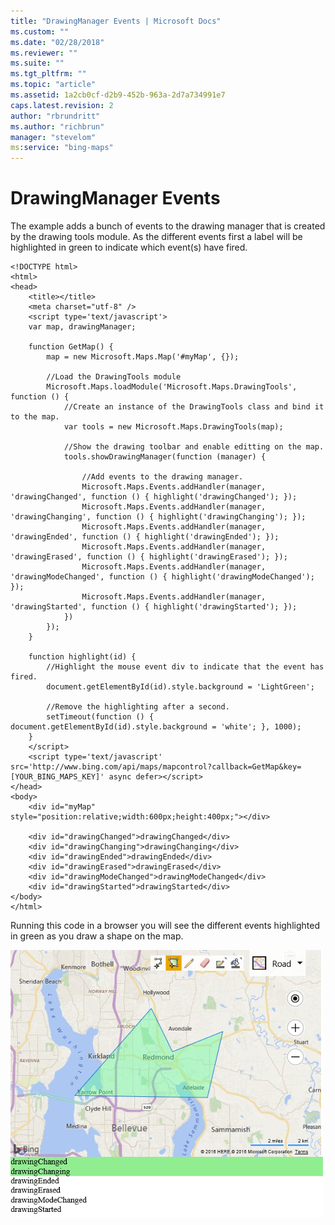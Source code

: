 ```yaml
---
title: "DrawingManager Events | Microsoft Docs"
ms.custom: ""
ms.date: "02/28/2018"
ms.reviewer: ""
ms.suite: ""
ms.tgt_pltfrm: ""
ms.topic: "article"
ms.assetid: 1a2cb0cf-d2b9-452b-963a-2d7a734991e7
caps.latest.revision: 2
author: "rbrundritt"
ms.author: "richbrun"
manager: "stevelom"
ms:service: "bing-maps"
---
```

# DrawingManager Events
The example adds a bunch of events to the drawing manager that is created by the drawing tools module. As the different events first a label will be highlighted in green to indicate which event(s) have fired.

```
<!DOCTYPE html>
<html>
<head>
    <title></title>
    <meta charset="utf-8" />
	<script type='text/javascript'>
    var map, drawingManager;

    function GetMap() {
        map = new Microsoft.Maps.Map('#myMap', {});

        //Load the DrawingTools module
        Microsoft.Maps.loadModule('Microsoft.Maps.DrawingTools', function () {
            //Create an instance of the DrawingTools class and bind it to the map.
            var tools = new Microsoft.Maps.DrawingTools(map);

            //Show the drawing toolbar and enable editting on the map.
            tools.showDrawingManager(function (manager) {

                //Add events to the drawing manager.
                Microsoft.Maps.Events.addHandler(manager, 'drawingChanged', function () { highlight('drawingChanged'); });
                Microsoft.Maps.Events.addHandler(manager, 'drawingChanging', function () { highlight('drawingChanging'); });
                Microsoft.Maps.Events.addHandler(manager, 'drawingEnded', function () { highlight('drawingEnded'); });
                Microsoft.Maps.Events.addHandler(manager, 'drawingErased', function () { highlight('drawingErased'); });
                Microsoft.Maps.Events.addHandler(manager, 'drawingModeChanged', function () { highlight('drawingModeChanged'); });
                Microsoft.Maps.Events.addHandler(manager, 'drawingStarted', function () { highlight('drawingStarted'); });
            })
        });
    }

    function highlight(id) {
        //Highlight the mouse event div to indicate that the event has fired.
        document.getElementById(id).style.background = 'LightGreen';

        //Remove the highlighting after a second.
        setTimeout(function () { document.getElementById(id).style.background = 'white'; }, 1000);
    }
    </script>
    <script type='text/javascript' src='http://www.bing.com/api/maps/mapcontrol?callback=GetMap&key=[YOUR_BING_MAPS_KEY]' async defer></script>
</head>
<body>
    <div id="myMap" style="position:relative;width:600px;height:400px;"></div>

    <div id="drawingChanged">drawingChanged</div>
    <div id="drawingChanging">drawingChanging</div>
    <div id="drawingEnded">drawingEnded</div>
    <div id="drawingErased">drawingErased</div>
    <div id="drawingModeChanged">drawingModeChanged</div>
    <div id="drawingStarted">drawingStarted</div>
</body>
</html>
```

Running this code in a browser you will see the different events highlighted in green as you draw a shape on the map.

![BMV8_DrawingToolsEventsExample](../v8-web-control/media/bmv8-drawingtoolseventsexample.png)
